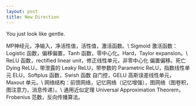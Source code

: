 ```yaml
---
layout: post
title: New Direction
---
```


You just look like gentle.

MP神经元，净输入，净活性值，活性值，激活函数。\\
Sigmoid 激活函数：Logistic 函数，偏移偏置，Tanh 函数，零中心化。Hard，Taylor expansion。\\
ReLU 函数，rectified linear unit，修正线性单元，非零中心化 偏置偏移。死亡 Dying ReLU，带泄露的 Leaky ReLU，带参数的 Parametric ReLU，指数线性单元 ELU，Softplus 函数，Swish 函数 自门控，GELU 高斯误差线性单元，Maxout 单元。\\
网络结构：前馈网络，记忆网络（记忆增强），图网络（图卷积，图注意力，消息传递）。\\
通用近似定理 Universal Approximation Theorem，Frobenius 范数，反向传播算法。